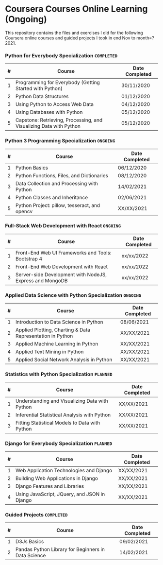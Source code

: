 # Coursera Courses Online Learning (Ongoing)

This repository contains the files and exercises I did for the following Coursera online courses and guided projects I took in end Nov to month=? 2021.

### Python for Everybody Specialization `COMPLETED`

| # | Course | Date Completed |
| --- | --- | --- |
| 1 | Programming for Everybody (Getting Started with Python) | 30/11/2020 |
| 2 | Python Data Structures  | 01/12/2020 |
| 3 | Using Python to Access Web Data  | 04/12/2020 |
| 4 | Using Databases with Python  | 05/12/2020 |
| 5 | Capstone: Retrieving, Processing, and Visualizing Data with Python  | 05/12/2020 |

### Python 3 Programming Specialization `ONGOING`

| # | Course | Date Completed |
| --- | --- | --- |
| 1 | Python Basics | 06/12/2020 |
| 2 | Python Functions, Files, and Dictionaries  | 08/12/2020 |
| 3 | Data Collection and Processing with Python  | 14/02/2021 |
| 4 | Python Classes and Inheritance  | 02/06/2021 |
| 5 | Python Project: pillow, tesseract, and opencv  | XX/XX/2021 |

### Full-Stack Web Development with React `ONGOING`
| # | Course | Date Completed |
| --- | --- | --- |
| 1 | Front-End Web UI Frameworks and Tools: Bootstrap 4 | xx/xx/2022 |
| 2 | Front-End Web Development with React | xx/xx/2022 |
| 3 | Server-side Development with NodeJS, Express and MongoDB | xx/xx/2022 |

### Applied Data Science with Python Specialization `ONGOING`

| # | Course | Date Completed |
| --- | --- | --- |
| 1 | Introduction to Data Science in Python | 08/06/2021 |
| 2 | Applied Plotting, Charting & Data Representation in Python  | XX/XX/2021 |
| 3 | Applied Machine Learning in Python  | XX/XX/2021 |
| 4 | Applied Text Mining in Python  | XX/XX/2021 |
| 5 | Applied Social Network Analysis in Python  | XX/XX/2021 |

### Statistics with Python Specialization `PLANNED`

| # | Course | Date Completed |
| --- | --- | --- |
| 1 | Understanding and Visualizing Data with Python | XX/XX/2021 |
| 2 | Inferential Statistical Analysis with Python  | XX/XX/2021 |
| 3 | Fitting Statistical Models to Data with Python  | XX/XX/2021 |

### Django for Everybody Specialization `PLANNED`

| # | Course | Date Completed |
| --- | --- | --- |
| 1 | Web Application Technologies and Django | XX/XX/2021 |
| 2 | Building Web Applications in Django  | XX/XX/2021 |
| 3 | Django Features and Libraries  | XX/XX/2021 |
| 4 | Using JavaScript, JQuery, and JSON in Django  | XX/XX/2021 |


### Guided Projects `COMPLETED`

| # | Course | Date Completed |
| --- | --- | --- |
| 1 | D3Js Basics | 09/02/2021 |
| 2 | Pandas Python Library for Beginners in Data Science | 14/02/2021 |

